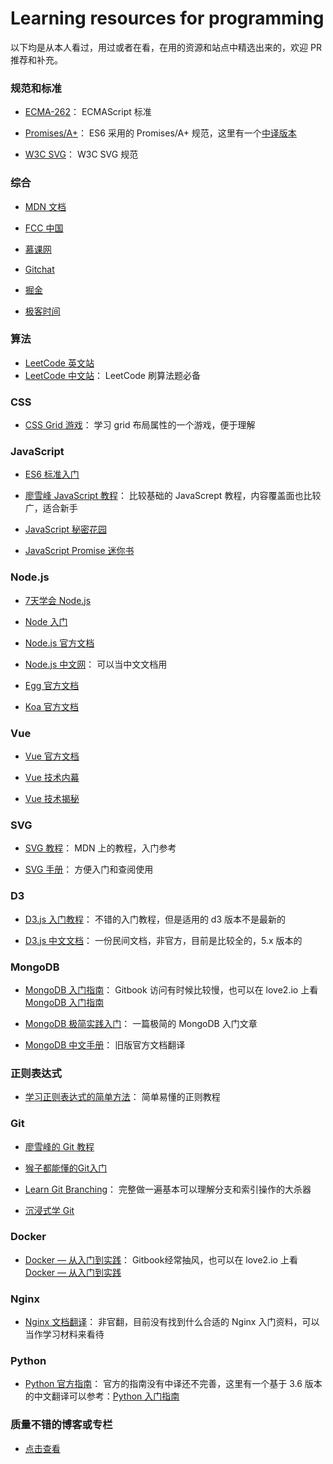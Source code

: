 # Learning resources for programming

以下均是从本人看过，用过或者在看，在用的资源和站点中精选出来的，欢迎 PR 推荐和补充。

### 规范和标准
- [ECMA-262](https://tc39.github.io/ecma262/)：
ECMAScript 标准

- [Promises/A+](https://promisesaplus.com/)：
ES6 采用的 Promises/A+ 规范，这里有一个[中译版本](http://www.ituring.com.cn/article/66566)

- [W3C SVG](https://www.w3.org/Graphics/SVG/)：
W3C SVG 规范

### 综合
- [MDN 文档](https://developer.mozilla.org/zh-CN/)

- [FCC 中国](https://www.freecodecamp.one/)

- [慕课网](https://www.imooc.com/)

- [Gitchat](http://gitbook.cn/)

- [掘金](https://juejin.im/)

- [极客时间](https://time.geekbang.org/)

### 算法
- [LeetCode 英文站](https://leetcode.com/)
- [LeetCode 中文站](https://leetcode-cn.com/)：
LeetCode 刷算法题必备

### CSS
- [CSS Grid 游戏](https://cssgridgarden.com/)：
学习 grid 布局属性的一个游戏，便于理解

### JavaScript
- [ES6 标准入门](http://es6.ruanyifeng.com/)

- [廖雪峰 JavaScript 教程](https://www.liaoxuefeng.com/wiki/001434446689867b27157e896e74d51a89c25cc8b43bdb3000)：
比较基础的 JavaScrept 教程，内容覆盖面也比较广，适合新手

- [JavaScript 秘密花园](http://bonsaiden.github.io/JavaScript-Garden/zh/)

- [JavaScript Promise 迷你书](http://liubin.org/promises-book/)

### Node.js
- [7天学会 Node.js](https://www.lvtao.net/content/book/node.js.htm#1)

- [Node 入门](https://www.nodebeginner.org/index-zh-cn.html)

- [Node.js 官方文档](https://nodejs.org/en/docs/)

- [Node.js 中文网](http://nodejs.cn/)：
可以当中文文档用

- [Egg 官方文档](https://eggjs.app/)

- [Koa 官方文档](https://koa.bootcss.com/)

### Vue
- [Vue 官方文档](https://cn.vuejs.org/)

- [Vue 技术内幕](http://hcysun.me/vue-design/)

- [Vue 技术揭秘](https://ustbhuangyi.github.io/vue-analysis/)

### SVG
- [SVG 教程](https://developer.mozilla.org/en-US/docs/Web/SVG/Tutorial)：
MDN 上的教程，入门参考

- [SVG 手册](http://know.webhek.com/svg/svg-home.html)：
方便入门和查阅使用

### D3
- [D3.js 入门教程](http://wiki.jikexueyuan.com/project/d3wiki/)：
不错的入门教程，但是适用的 d3 版本不是最新的

- [D3.js 中文文档](https://d3js.org.cn/)：
一份民间文档，非官方，目前是比较全的，5.x 版本的

### MongoDB
- [MongoDB 入门指南](https://jockchou.gitbooks.io/getting-started-with-mongodb/content/book/introduction.html)：
Gitbook 访问有时候比较慢，也可以在 love2.io 上看 [MongoDB 入门指南](https://love2.io/@funkkiid/doc/Getting-Started-with-MongoDB)

- [MongoDB 极简实践入门](https://github.com/StevenSLXie/Tutorials-for-Web-Developers/blob/master/MongoDB%20%E6%9E%81%E7%AE%80%E5%AE%9E%E8%B7%B5%E5%85%A5%E9%97%A8.md)：
一篇极简的 MongoDB 入门文章

- [MongoDB 中文手册](http://www.mongoing.com/docs/)：
旧版官方文档翻译

### 正则表达式
- [学习正则表达式的简单方法](https://github.com/cdoco/learn-regex-zh)：
简单易懂的正则教程

### Git
- [廖雪峰的 Git 教程](https://www.liaoxuefeng.com/wiki/0013739516305929606dd18361248578c67b8067c8c017b000)

- [猴子都能懂的Git入门](https://backlog.com/git-tutorial/cn/contents/)

- [Learn Git Branching](https://learngitbranching.js.org/)：
完整做一遍基本可以理解分支和索引操作的大杀器

- [沉浸式学 Git](http://igit.linuxtoy.org/index.html)

### Docker
- [Docker — 从入门到实践](https://yeasy.gitbooks.io/docker_practice/content/)：
Gitbook经常抽风，也可以在 love2.io 上看 [Docker — 从入门到实践](https://love2.io/@ayamefing/doc/docker_practice)

### Nginx
- [Nginx 文档翻译](https://docshome.gitbooks.io/nginx-docs/content/)：
非官翻，目前没有找到什么合适的 Nginx 入门资料，可以当作学习材料来看待

### Python
- [Python 官方指南](https://docs.python.org/3/tutorial/index.html)：
官方的指南没有中译还不完善，这里有一个基于 3.6 版本的中文翻译可以参考：[Python 入门指南](http://www.pythondoc.com/pythontutorial3/index.html)

### 质量不错的博客或专栏
- [点击查看](https://github.com/Samhanx/Program-Learning-Resources/blob/master/Remarked-Blogs.md)
